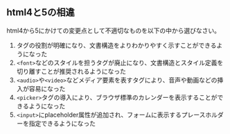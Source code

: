 ## html4と5の相違

html4から5にかけての変更点として不適切なものを以下の中から選びなさい。

1. タグの役割が明確になり、文書構造をよりわかりやすく示すことができるようになった
2. `<font>`などのスタイルを担うタグが廃止になり、文書構造とスタイル定義を切り離すことが推奨されるようになった
3. `<audio>`や`<video>`などメディア要素を表すタグにより、音声や動画などの挿入が容易になった
4. `<picker>`タグの導入により、ブラウザ標準のカレンダーを表示することができるようになった
5. `<input>`にplaceholder属性が追加され、フォームに表示するプレースホルダーを指定できるようになった
